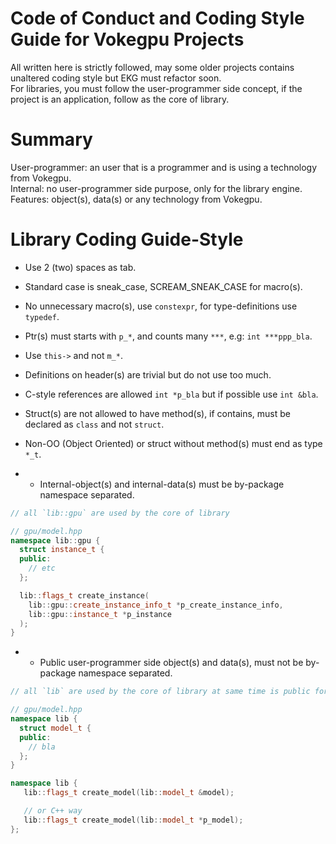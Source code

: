 # Code of Conduct and Coding Style Guide for Vokegpu Projects

All written here is strictly followed, may some older projects contains unaltered coding style but EKG must refactor soon.  
For libraries, you must follow the user-programmer side concept, if the project is an application, follow as the core of library.

# Summary

User-programmer: an user that is a programmer and is using a technology from Vokegpu.  
Internal: no user-programmer side purpose, only for the library engine.  
Features: object(s), data(s) or any technology from Vokegpu.

# Library Coding Guide-Style

* Use 2 (two) spaces as tab.
* Standard case is sneak_case, SCREAM_SNEAK_CASE for macro(s).
* No unnecessary macro(s), use `constexpr`, for type-definitions use `typedef`.
* Ptr(s) must starts with `p_*`, and counts many `***`, e.g: `int ***ppp_bla`.
* Use `this->` and not `m_*`.
* Definitions on header(s) are trivial but do not use too much.
* C-style references are allowed `int *p_bla` but if possible use `int &bla`.
* Struct(s) are not allowed to have method(s), if contains, must be declared as `class` and not `struct`.
* Non-OO (Object Oriented) or struct without method(s) must end as type `*_t`.

* - Internal-object(s) and internal-data(s) must be by-package namespace separated.
```c++
// all `lib::gpu` are used by the core of library

// gpu/model.hpp
namespace lib::gpu {
  struct instance_t {
  public:
    // etc
  };

  lib::flags_t create_instance(
    lib::gpu::create_instance_info_t *p_create_instance_info,
    lib::gpu::instance_t *p_instance
  );
}
```

* - Public user-programmer side object(s) and data(s), must not be by-package namespace separated.
```c++
// all `lib` are used by the core of library at same time is public for the user-programmer side.

// gpu/model.hpp
namespace lib {
  struct model_t {
  public:
    // bla
  };
}

namespace lib {
   lib::flags_t create_model(lib::model_t &model);

   // or C++ way
   lib::flags_t create_model(lib::model_t *p_model);
};
```
